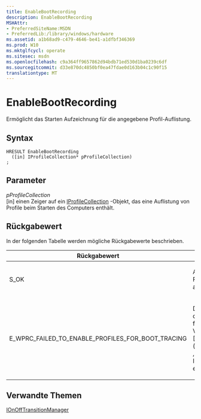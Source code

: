 ```yaml
---
title: EnableBootRecording
description: EnableBootRecording
MSHAttr:
- PreferredSiteName:MSDN
- PreferredLib:/library/windows/hardware
ms.assetid: a1b68ad9-c479-4646-be41-a1dfbf346369
ms.prod: W10
ms.mktglfcycl: operate
ms.sitesec: msdn
ms.openlocfilehash: c9a364ff9657862d94bdb71ed530d1ba0239c6df
ms.sourcegitcommit: d33e870dc4850bf0ea47fdae0d163b04c1c90f15
translationtype: MT
---
```

# <a name="enablebootrecording"></a>EnableBootRecording


Ermöglicht das Starten Aufzeichnung für die angegebene Profil-Auflistung.

## <a name="syntax"></a>Syntax


``` syntax
HRESULT EnableBootRecording
  ([in] IProfileCollection* pProfileCollection)
;
```

## <a name="parameters"></a>Parameter


<a href="" id="pprofilecollection"></a>*pProfileCollection*  
\[in\] einen Zeiger auf ein [IProfileCollection](iprofilecollection.md) -Objekt, das eine Auflistung von Profile beim Starten des Computers enthält.

## <a name="return-value"></a>Rückgabewert


In der folgenden Tabelle werden mögliche Rückgabewerte beschrieben.

<table>
<colgroup>
<col width="50%" />
<col width="50%" />
</colgroup>
<thead>
<tr class="header">
<th>Rückgabewert</th>
<th>Beschreibung</th>
</tr>
</thead>
<tbody>
<tr class="odd">
<td><p>S_OK</p></td>
<td><p>Aufzeichnung Boot Funktion erfolgreich aktiviert.</p></td>
</tr>
<tr class="even">
<td><p>E_WPRC_FAILED_TO_ENABLE_PROFILES_FOR_BOOT_TRACING</p></td>
<td><p>Die Profile speichern die Bibliothek ist fehlgeschlagen. Verwenden Sie [IControlErrorInfo](icontrolerrorinfo.md) , um ausführliche Informationen zu erhalten.</p></td>
</tr>
</tbody>
</table>

 

## <a name="related-topics"></a>Verwandte Themen


[IOnOffTransitionManager](ionofftransitionmanager.md)

 

 








